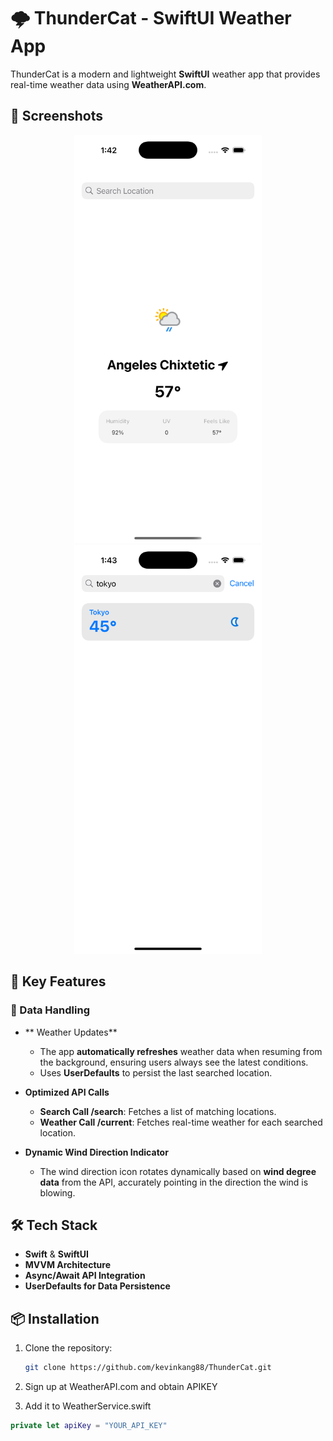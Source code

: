 # 🌩 ThunderCat - SwiftUI Weather App

ThunderCat is a modern and lightweight **SwiftUI** weather app that provides real-time weather data using **WeatherAPI.com**.

## 📸 Screenshots
<p align="center">
  <img src="/screenshot1.png" width="300">
  <img src="/screenshot2.png" width="300">
</p>

## 🚀 Key Features  
### **🔹 Data Handling**
- ** Weather Updates**  
  - The app **automatically refreshes** weather data when resuming from the background, ensuring users always see the latest conditions.  
  - Uses **UserDefaults** to persist the last searched location.  

- **Optimized API Calls**  
  - **Search Call /search**: Fetches a list of matching locations.  
  - **Weather Call /current**: Fetches real-time weather for each searched location.  

- **Dynamic Wind Direction Indicator**  
  - The wind direction icon rotates dynamically based on **wind degree data** from the API, accurately pointing in the direction the wind is blowing.  

## 🛠 Tech Stack
- **Swift** & **SwiftUI**
- **MVVM Architecture**
- **Async/Await API Integration**
- **UserDefaults for Data Persistence**

## 📦 Installation
1. Clone the repository:  
   ```bash
   git clone https://github.com/kevinkang88/ThunderCat.git
   
2. Sign up at WeatherAPI.com and obtain APIKEY

3. Add it to WeatherService.swift

```swift
private let apiKey = "YOUR_API_KEY"
```
